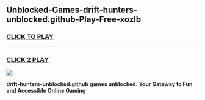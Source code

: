 
## Unblocked-Games-drift-hunters-unblocked.github-Play-Free-xozlb
<h3>
<a href="https://premium76.site?title=drift-hunters-unblocked.github&ref=23A">CLICK TO PLAY</a></h3>
<hr>

<h3>
<a href="https://premium76.site?title=drift-hunters-unblocked.github&ref=23A">CLICK 2 PLAY</a>
  
</h3>

<a href="https://premium76.site?title=drift-hunters-unblocked.github&ref=23A"><img src="https://clearcache.store/games.png"></a>


**drift-hunters-unblocked.github games unblocked: Your Gateway to Fun and Accessible Online Gaming**
